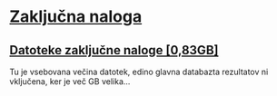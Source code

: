 # [Zaključna naloga ](https://orlic.si/luka/FMF/ROF/rof_index.html)

## [Datoteke zaključne naloge [0,83GB] ](https://www.orlic.si/luka/downloads/zakljucna_naloga_luka_orlic.zip)

Tu je vsebovana večina datotek, edino glavna databazta rezultatov ni vključena, ker je več GB velika...
